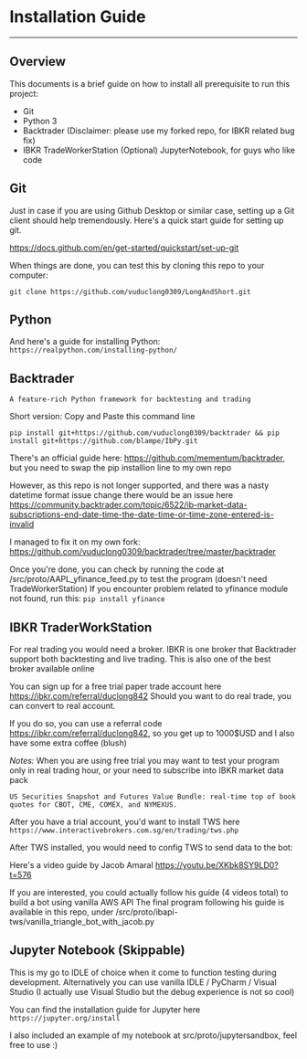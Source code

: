 # Installation Guide

--- 
## Overview
This documents is a brief guide on how to install all prerequisite to run this project:
* Git
* Python 3
* Backtrader (Disclaimer: please use my forked repo, for IBKR related bug fix)
* IBKR TradeWorkerStation
(Optional) JupyterNotebook, for guys who like code

## Git
Just in case if you are using Github Desktop or similar case, 
setting up a Git client should help tremendously.
Here's a quick start guide for setting up git.

https://docs.github.com/en/get-started/quickstart/set-up-git

When things are done, you can test this by cloning this repo to your computer:

```git clone https://github.com/vuduclong0309/LongAndShort.git ```

## Python
And here's a guide for installing Python:
```https://realpython.com/installing-python/```

## Backtrader
```A feature-rich Python framework for backtesting and trading```

Short version: Copy and Paste this command line
```
pip install git+https://github.com/vuduclong0309/backtrader && pip install git+https://github.com/blampe/IbPy.git
```

There's an official guide here: https://github.com/mementum/backtrader, 
but you need to swap the pip installion line to my own repo

However, as this repo is not longer supported, and there was a nasty datetime format issue change
there would be an issue here https://community.backtrader.com/topic/6522/ib-market-data-subscriptions-end-date-time-the-date-time-or-time-zone-entered-is-invalid

I managed to fix it on my own fork: https://github.com/vuduclong0309/backtrader/tree/master/backtrader

Once you're done, you can check by running the code at /src/proto/AAPL_yfinance_feed.py to test the program
(doesn't need TradeWorkerStation)
If you encounter problem related to yfinance module not found, run this:
```pip install yfinance```

## IBKR TraderWorkStation
For real trading you would need a broker. IBKR is one broker that Backtrader support both backtesting and live trading.
This is also one of the best broker available online 

You can sign up for a free trial paper trade account here https://ibkr.com/referral/duclong842
Should you want to do real trade, you can convert to real account. 

If you do so, you can use a referral code https://ibkr.com/referral/duclong842,
so you get up to 1000$USD and I also have some extra coffee (blush)

*Notes:* When you are using free trial you may want to test your program only in real trading hour, 
or your need to subscribe into IBKR market data pack

```US Securities Snapshot and Futures Value Bundle: real-time top of book quotes for CBOT, CME, COMEX, and NYMEXUS.```

After you have a trial account, you'd want to install TWS here 
```https://www.interactivebrokers.com.sg/en/trading/tws.php```

After TWS installed, you would need to config TWS to send data to the bot:

Here's a video guide by Jacob Amaral https://youtu.be/XKbk8SY9LD0?t=576

If you are interested, you could actually follow his guide (4 videos total) to build a bot using vanilla AWS API
The final program following his guide is available in this repo, under /src/proto/ibapi-tws/vanilla_triangle_bot_with_jacob.py

## Jupyter Notebook (Skippable)
This is my go to IDLE of choice when it come to function testing during development.
Alternatively you can use vanilla IDLE / PyCharm / Visual Studio (I actually use Visual Studio but the debug experience is not so cool)

You can find the installation guide for Jupyter here
```https://jupyter.org/install```

I also included an example of my notebook at src/proto/jupytersandbox, feel free to use :)